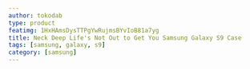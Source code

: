 ```yaml
---
author: tokodab
type: product
featimg: 1HxHAmsDysTTPgYwRujmsBYvIoB81a7yg
title: Neck Deep Life's Not Out to Get You Samsung Galaxy S9 Case
tags: [samsung, galaxy, s9]
category: [samsung]
---
```

